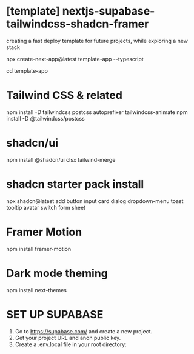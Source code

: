 # [template] nextjs-supabase-tailwindcss-shadcn-framer
 creating a fast deploy template for future projects, while exploring a new stack


npx create-next-app@latest template-app --typescript

cd template-app

# Tailwind CSS & related
npm install -D tailwindcss postcss autoprefixer tailwindcss-animate
npm install -D @tailwindcss/postcss

# shadcn/ui
npm install @shadcn/ui clsx tailwind-merge
# shadcn starter pack install
npx shadcn@latest add button input card dialog dropdown-menu toast tooltip avatar switch form sheet

# Framer Motion
npm install framer-motion

# Dark mode theming
npm install next-themes


# SET UP SUPABASE
1. Go to https://supabase.com/ and create a new project.
2. Get your project URL and anon public key.
3. Create a .env.local file in your root directory:
